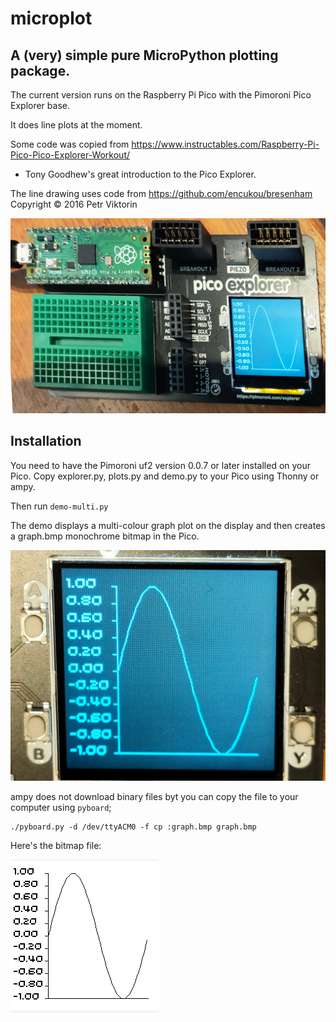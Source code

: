 # microplot

## A (very) simple pure MicroPython plotting package.

The current version runs on the Raspberry Pi Pico with the Pimoroni Pico Explorer base.

It does line plots at the moment.

Some code was copied from https://www.instructables.com/Raspberry-Pi-Pico-Pico-Explorer-Workout/
- Tony Goodhew's great introduction to the Pico Explorer.

The line drawing uses code from https://github.com/encukou/bresenham
Copyright © 2016 Petr Viktorin

![Sample Plot](docs/img/sine3.jpg)

## Installation

You need to have the Pimoroni uf2 version 0.0.7 or later installed on your Pico.
Copy explorer.py, plots.py and demo.py to your Pico using Thonny or ampy.

Then run `demo-multi.py`

The demo displays a multi-colour graph plot on the display and then creates a graph.bmp monochrome bitmap in the Pico.

![Pico display](docs/img/new-sin.jpg)

ampy does not download binary files byt you can copy the file to your computer using `pyboard`;

```shell
./pyboard.py -d /dev/ttyACM0 -f cp :graph.bmp graph.bmp
```
Here's the bitmap file:

![graph.bmp](docs/img/bmp.png)



